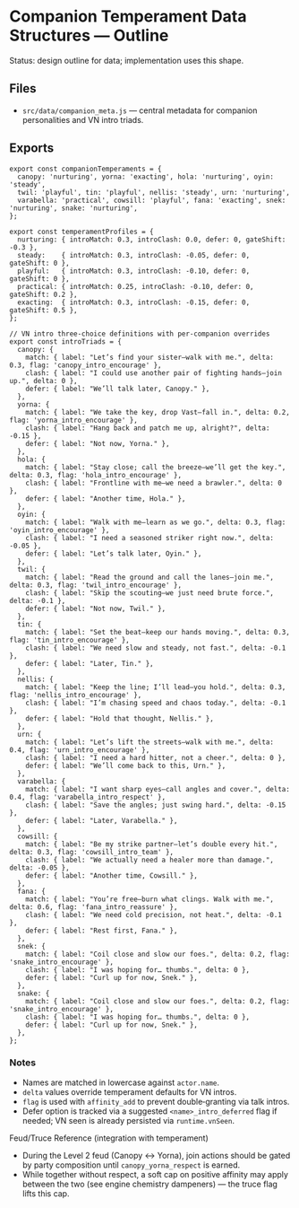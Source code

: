 # Companion Temperament Data Structures — Outline

Status: design outline for data; implementation uses this shape.

## Files
- `src/data/companion_meta.js` — central metadata for companion personalities and VN intro triads.

## Exports
```
export const companionTemperaments = {
  canopy: 'nurturing', yorna: 'exacting', hola: 'nurturing', oyin: 'steady',
  twil: 'playful', tin: 'playful', nellis: 'steady', urn: 'nurturing',
  varabella: 'practical', cowsill: 'playful', fana: 'exacting', snek: 'nurturing', snake: 'nurturing',
};

export const temperamentProfiles = {
  nurturing: { introMatch: 0.3, introClash: 0.0, defer: 0, gateShift: -0.3 },
  steady:    { introMatch: 0.3, introClash: -0.05, defer: 0, gateShift: 0 },
  playful:   { introMatch: 0.3, introClash: -0.10, defer: 0, gateShift: 0 },
  practical: { introMatch: 0.25, introClash: -0.10, defer: 0, gateShift: 0.2 },
  exacting:  { introMatch: 0.3, introClash: -0.15, defer: 0, gateShift: 0.5 },
};

// VN intro three-choice definitions with per-companion overrides
export const introTriads = {
  canopy: {
    match: { label: "Let’s find your sister—walk with me.", delta: 0.3, flag: 'canopy_intro_encourage' },
    clash: { label: "I could use another pair of fighting hands—join up.", delta: 0 },
    defer: { label: "We’ll talk later, Canopy." },
  },
  yorna: {
    match: { label: "We take the key, drop Vast—fall in.", delta: 0.2, flag: 'yorna_intro_encourage' },
    clash: { label: "Hang back and patch me up, alright?", delta: -0.15 },
    defer: { label: "Not now, Yorna." },
  },
  hola: {
    match: { label: "Stay close; call the breeze—we’ll get the key.", delta: 0.3, flag: 'hola_intro_encourage' },
    clash: { label: "Frontline with me—we need a brawler.", delta: 0 },
    defer: { label: "Another time, Hola." },
  },
  oyin: {
    match: { label: "Walk with me—learn as we go.", delta: 0.3, flag: 'oyin_intro_encourage' },
    clash: { label: "I need a seasoned striker right now.", delta: -0.05 },
    defer: { label: "Let’s talk later, Oyin." },
  },
  twil: {
    match: { label: "Read the ground and call the lanes—join me.", delta: 0.3, flag: 'twil_intro_encourage' },
    clash: { label: "Skip the scouting—we just need brute force.", delta: -0.1 },
    defer: { label: "Not now, Twil." },
  },
  tin: {
    match: { label: "Set the beat—keep our hands moving.", delta: 0.3, flag: 'tin_intro_encourage' },
    clash: { label: "We need slow and steady, not fast.", delta: -0.1 },
    defer: { label: "Later, Tin." },
  },
  nellis: {
    match: { label: "Keep the line; I’ll lead—you hold.", delta: 0.3, flag: 'nellis_intro_encourage' },
    clash: { label: "I’m chasing speed and chaos today.", delta: -0.1 },
    defer: { label: "Hold that thought, Nellis." },
  },
  urn: {
    match: { label: "Let’s lift the streets—walk with me.", delta: 0.4, flag: 'urn_intro_encourage' },
    clash: { label: "I need a hard hitter, not a cheer.", delta: 0 },
    defer: { label: "We’ll come back to this, Urn." },
  },
  varabella: {
    match: { label: "I want sharp eyes—call angles and cover.", delta: 0.4, flag: 'varabella_intro_respect' },
    clash: { label: "Save the angles; just swing hard.", delta: -0.15 },
    defer: { label: "Later, Varabella." },
  },
  cowsill: {
    match: { label: "Be my strike partner—let’s double every hit.", delta: 0.3, flag: 'cowsill_intro_team' },
    clash: { label: "We actually need a healer more than damage.", delta: -0.05 },
    defer: { label: "Another time, Cowsill." },
  },
  fana: {
    match: { label: "You’re free—burn what clings. Walk with me.", delta: 0.6, flag: 'fana_intro_reassure' },
    clash: { label: "We need cold precision, not heat.", delta: -0.1 },
    defer: { label: "Rest first, Fana." },
  },
  snek: {
    match: { label: "Coil close and slow our foes.", delta: 0.2, flag: 'snake_intro_encourage' },
    clash: { label: "I was hoping for… thumbs.", delta: 0 },
    defer: { label: "Curl up for now, Snek." },
  },
  snake: {
    match: { label: "Coil close and slow our foes.", delta: 0.2, flag: 'snake_intro_encourage' },
    clash: { label: "I was hoping for… thumbs.", delta: 0 },
    defer: { label: "Curl up for now, Snek." },
  },
};
```

### Notes
- Names are matched in lowercase against `actor.name`.
- `delta` values override temperament defaults for VN intros.
- `flag` is used with `affinity_add` to prevent double‑granting via talk intros.
- Defer option is tracked via a suggested `<name>_intro_deferred` flag if needed; VN seen is already persisted via `runtime.vnSeen`.

Feud/Truce Reference (integration with temperament)
- During the Level 2 feud (Canopy ↔ Yorna), join actions should be gated by party composition until `canopy_yorna_respect` is earned.
- While together without respect, a soft cap on positive affinity may apply between the two (see engine chemistry dampeners) — the truce flag lifts this cap.
